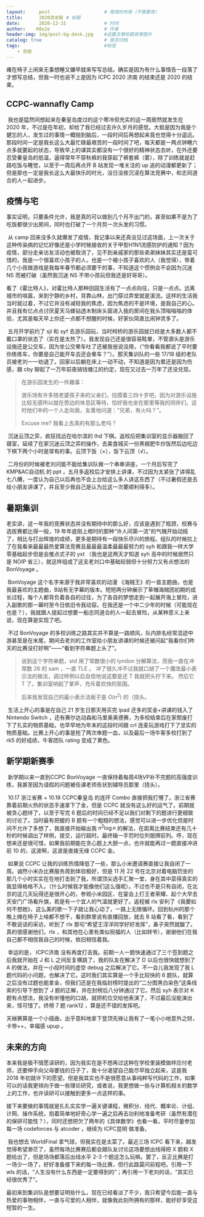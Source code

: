 ```yaml
---
layout:     post   				    # 使用的布局（不需要改）
title:      2020流水账	# 标题
date:       2020-12-31 				# 时间
author:    K0u1e					# 作者
header-img: img/post-bg-desk.jpg 	#这篇文章标题背景图片
catalog: true 						# 是否归档
tags:								#标签
    - 总结
---
```


​		瘫在椅子上闲来无事想睡又嫌早就来写写总结。确实是因为有什么事情告一段落了才想写总结，但我一时也说不上是因为 ICPC 2020 济南 的结束还是 2020 的结束。

## CCPC-wannafly Camp

​		我也是猛然间想起来在秦皇岛度过的这个寒冷但充实的这一周居然就发生在 2020 年，不过是在年初，却给了我已经过去许久岁月的感觉。大抵是因为我是个健忘的人，发生过的事情一概抛到脑后，一段时间后再想起来竟也觉得十分遥远。那段时间一定是我长这么大最忙碌最艰苦的一段时间了吧，每天都是一两点钟睡六点多就要起的状态，导致早上的课其实都没有一个很好的精神状态去听，在外还要忍受秦皇岛的低温，逼得常年不穿秋裤的我穿起了裤套裤（雾），除了训练就是赶路吃饭与睡觉，以至于一周后再点开 B 站发现一堆关注的 up 追的动漫都更新了；但是那也一定是我长这么大最快乐的时光，没日没夜沉浸在算法竞赛中，和志同道合的人一起进步。

## 疫情与宅

​		事实证明，只要条件允许，我是真的可以做到几个月不出门的，甚至如果不是为了吃饭都很少出房间，同时也打破了一个月剪一次头发的习惯。

​		从 camp 回来没多久就爆发了疫情，我记事以来还真没见过这场面，上一次关于这种传染病的记忆好像还是小学时候接收的关于甲型H1N1流感防护的通知？因为疫情，部分走亲访友活动也被取消了，见不到亲戚家的那些弟弟妹妹其实还是蛮可惜的，我是一个很喜欢小孩子的人，也是一个被小孩子喜欢的人（我觉得），带着几个小孩做游戏是我每年春节都必须要干的事，不知道这个惯例会不会因为沉迷 NS 而被打破（虽然我沉迷 NS 不带小孩玩但我还是好哥哥）。

​		看了《霍比特人》，对霍比特人那种田园生活有了一点点向往，只是一点点。远离城市的喧嚣，来到宁静的乡村，背靠山林，出门穿过弄堂就是溪流。这样的生活我当时就过着，不过它并没有减轻我的焦虑，因为焦虑的不是环境，是我自己的心。并且我有亿点点讨厌夏天马蜂钻透木制床头窗进入我的房间在我头顶嗡嗡嗡的体验，尤其是每天早上你还一点都不想醒的时候，好家伙简直比闹钟灵多了。

​		五月开学前约了 sjl 和 syf 去游乐园玩，当时柯桥的游乐园就已经是大多数人都不戴口罩的状态了（实在是太热了）。我发现自己还是很容易眩晕，不管源头是游乐设施还是公交车，因为坐公交晕车吐了还被我爸说没用，（“你看看我都说了平时要你练练车，你要是自己能开车去还会晕车？”）。那天集训队的一些 17/18 级的老队员被老刘一一劝退了。回家以后躺在床上一动不动，不知道是因为累还是因为伤感，跟 cby 聊起了一万年前夜骑钱塘江的约定，现在又过去一万年了还没兑现。

>在游乐园发生的一件趣事：
>
>游乐场有许多陪老婆孩子来的父亲们，估摸着三四十岁吧，因为对游乐设施比较无感所以就在旁边的休息区等待，恰好我也坐在那里等我的同伴们。这时他们中的一个人走向我，友善地问道：“兄弟，有火吗？”。
>
>Excuse me? 我看上去真的有那么老吗？

​		沉迷云顶之弈，疯狂找远在哈尔滨的 lhd 下棋。返校后把集训室的显示器搬回了寝室，延续了在家沉迷云顶之弈的操作，去美食城买一份黑椒肥牛炒饭然后边吃边下棋下两个小时是常有的事。云顶下饭（×），饭下云顶（√）。

​		二月份的时候被老刘问能不能给集训队做一个串串讲座，一个月后写完了 KMP&AC自动机 的 ppt ，五月多返校后才安排上讲课，不过因为太紧张了讲得乱七八糟，一度认为自己以后再也不会上台给这么多人讲这东西了（不过暑假还是去给小朋友讲课了，并且至少我自己是认为比这一次要顺利得多）。

## 暑期集训

​		老实讲，这一年我的竞赛状态并没有期待中的那么好，应该是遇到了瓶颈，校赛与选拔赛都比得一般，19 年年底刚上橙时的那种“许人间第一流”的气魄开始动摇了，相比与打出辉煌的成绩，更多是期待有一段快乐尽兴的旅程。组队的时候拉上了在我看来最最最热爱算法竞赛且最最最温柔最最最努力的 syh 和跟我一样大学零基础起步但是会推点式子的 yxt （我也是这两天才知道 syh 高中的时候居然只是 NOIP 省三），就这样组成了这支老刘口中基础较弱但十分努力又有点想法的 BonVoyage 。

​		BonVoyage 这个名字来源于我非常喜欢的动漫 《海贼王》的一首主题曲，也是我最喜欢的主题曲，B站有无字幕的版本。短短两分钟展示了草帽海贼团初期的成长过程，每个人都背负着各自的过往，为了各自的梦想走到一起展开海上冒险，进入副歌的那一幕时至今日依旧令我动容。在我还是一个中二少年的时候（可能现在也是？），我就跟人提起过想要一船志同道合的人一起去冒险，从某种意义上来说，现在算是实现了吧。

​		不过 BonVoyage 的多校训练之路其实并不算是一路顺风，队内排名经常混迹中游甚至是在末尾，期间去老刘的工作室给小朋友讲课的时候还被问起“我看你们昨天的比赛没打好啊”——“看到字符串题上头了”。

>说到这个字符串题，std 用了常数很小的 lyndon 分解算法，而我一直在冲常数 26 的 sam ，一直 TLE 。
>冲了很久冲不过我就口胡了一个魔改最小表示法的做法，调过样例以后自信地说这要是还 T 我就把头拧下来。
>然后它 T 了。集训室响起了掌声，充斥着欢快的氛围。
>
>后来我发现自己的最小表示法板子是 $O(n^2)$ 的（挠头。

​		生活上开心的事是在自己 21 岁生日那天用买完 ipad 还多的奖金+讲课的钱入了 Nintendo Switch ，还有赛尔达动森和马里奥奥德赛，为多校结束后在家颓废打下了扎实的物质基础，也早早地为年末的这段时间跟 crl 连麦玩游戏打下了坚实的物质基础。比赛上开心的事是抢了两次串题一血，以及最后一场牛客多校打到了 rk5 的好成绩，牛客团队 rating 变成了黄色。

## 新学期新赛季

​		新学期以来一直到CCPC BonVoyage 一直保持着每周4场VP补不完题的高强度训练，我甚至因为请假的问题被任课老师告状到辅导员那里（挠头）。

​		10.17 浙江省赛 + 10.18 CCPC秦皇岛 的连环 Combo 直接把我打懵了。浙江省赛靠着前期火热的状态手速拿下了金，但是 CCPC 就没有这么好的运气了。前期就被贪心题绊了，以至于写完 6 题后的时间已经不足以我们对剩下的题进行更细致的讨论了。当时最有把握的 B 题有一个粗糙的想法，感觉可以进一步优化但是时间不允许了多想了，我直接开始输出我 $n^2\log n$ 的解法，在距离比赛结束还有几十秒的时候调出了样例，提交，运行超时。最终输一手罚时位列银牌前列。呼，现在想来还是很可惜，如果我前期能在贪心题上大胆一点，也许就能再过一题直接冲进前 10 的，这波啊，这波是直接无缘 CCPC 金。

​		如果说 CCPC 让我的训练热情降低了一些，那么小米邀请赛直接让我自闭了一周。诚然小米办比赛服务周到体验极好，但是 11 月 22 号在北京对着电脑罚坐的那几个小时实实在在地打击到了我，所谓顶尖选手汇聚一堂，身在其中菜得真实的我显得格格不入，（什么时候我才能像他们这么强呢）。不过也不是只有自闭，在北京的这几天玩得还是很开心的，参观小米园区、在宴会上打王者荣耀、起个大早去天安门广场看升旗，若是有一个宜人的气温就更好了。返程被 rlx 安利了《我要如何不想她》，这么美的歌一下子就让我心动了，一路上无限循环。回到杭州的那个晚上摊在椅子上啥都不想干，看到群里说有直播回放，就去 B 站看了看，看到了不敢说话的采访，听到了 rlx 那句“希望王淳洋同学好好发挥”，鼻子突然就酸了。真的很感谢他们，rlx ，和其他在心里有类似祝福的人（比如转爷），谢谢他们在我自己都不相信我自己的时候，依旧相信着我。

​		幸运的是， ICPC济南 没有再度打击我。前期一人一题快速通过了三个签到题之后我就开始在 J 和 L 之间反复横跳了，我的队友在解决了 D 以后也很快就想到了 A 的做法，并在一小段时间的虚空 debug 之后解决了它。不一会儿我发现了我 L 题代码的小问题，也解决了它。这时我们其实算是一个手比较快的 6 题队，就算之后没有过题也能拿金，但我们还是在我临封榜时提出的“二分图黑白染色”这条线索的引导下想到了 J 题的正解，并在封榜后八分钟通过了它。然后 syh 表示对 K 题有点想法，我没有听懂他的口胡，就把机位交给他表演了，不过最后没能演出来，怪可惜了。终榜 7 题 rank12 ，算是还不错的发挥吧。

​		天梯赛算是一个小插曲，出乎意料地拿下登顶先锋让我有了一笔小小地意外之财，卡带++，幸福感 upup 。

## 未来的方向

​		本来我是极不情愿读研的，因为我实在是不想再过这种在学校里装模做样应付老师，还要伸手向父母要钱的日子了，我十分渴望自己能尽早独立起来，这是我 2018 年初就许下的愿望。但是我其实也不是很愿意从事纯粹写代码的工作，如果可以的话我更倾向于做一些理论研究，或者说，我更想做一些与计算机相关的数学上的工作，也许读研可以接触到更多一点这样的事。

​		接下来要做的事情就是扎扎实实学一遍关键课程，微积分、线代、概率论、计组、计网、操作系统，抱着简单地好奇心学一遍之后再去功利地准备考研（虽然有潜在的保研可能性？），同时还想把欠了两年的《具体数学》也看一看，平时尽量参加每一场 codeforces 与 atcoder ，继续为 ICPC昆明 做准备。

​		我也想去 WorldFinal 拿气球，但我实在是太菜了。最近三场 ICPC 看下来，越发觉得希望渺茫了，虽然每场比赛赛后都会跟队友讨论这场要想出线得把 X 题和 X 题给出了，但是场场都落后出线水平 2-3 个题这怎么玩嘛。罢了，反正比赛是打一场少一场了，好好准备接下来的每一场比赛，但行此路莫问前程吧。引用一下 wls 的话，“人生没有什么东西是一定要得到的”；再引用一下老刘的话，“其实已经很优秀了”。

​		最初来到集训队是想要证明些什么，现在已经看淡了不少，我只希望今后能一直与热爱的事物相伴，一直与可爱的人相伴，就像我此刻所拥有的那样，能好好享受这短暂的一生。